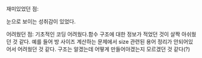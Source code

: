 재미있었던 점:

눈으로 보이는 성취감이 있었다.

어려웠던 점: 기초적인 코딩 어려웠다.함수 구조에 대한 정보가 적었던 것이 살짝 아쉬웠던 것 같다. 예를 들어 방 사이즈 계산하는 문제에서 size 관련된 용어 정리가 안되어있어서 어려웠던 것 같다. 구조는 알겠는데 어떻게 만들어야겠는지 모르겠던 것 같다(?)
